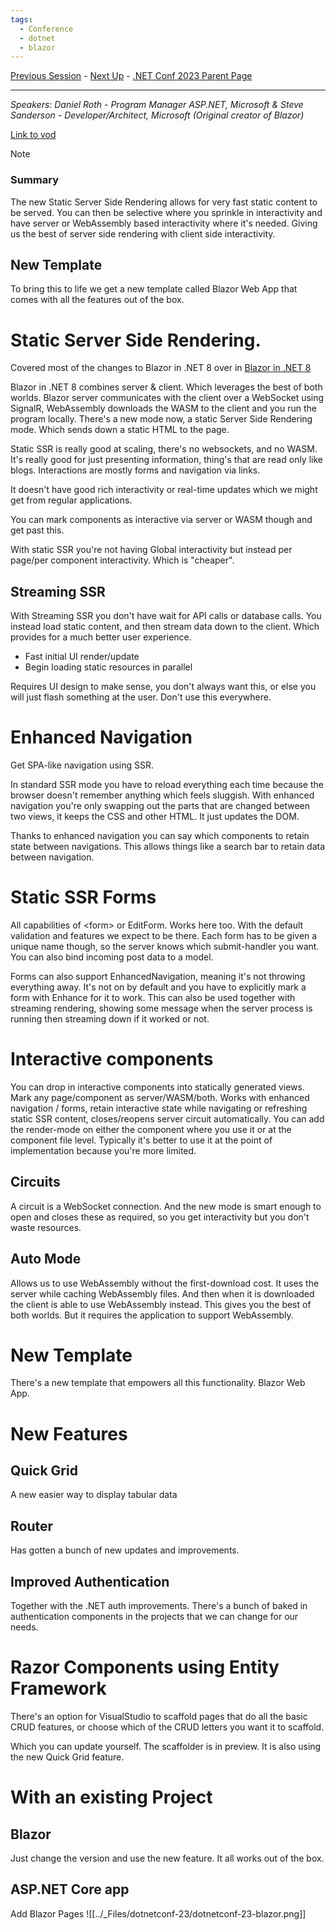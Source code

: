 ```yaml
---
tags:
  - Conference
  - dotnet
  - blazor
---
```

[Previous Session](Welcome%20to%20.NET%208.md) - [Next Up](Building%20Cloud%20Native%20apps%20with%20.NET%208.md) - [.NET Conf 2023 Parent Page](../README.md)

---
_Speakers:
Daniel Roth - Program Manager ASP.NET, Microsoft 
& Steve Sanderson - Developer/Architect, Microsoft (Original creator of Blazor)_

[Link to vod](https://www.youtube.com/watch?v=YwZdtLEtROA)

>[!note]
> ### Summary
>The new Static Server Side Rendering allows for very fast static content to be served. You can then be selective where you sprinkle in interactivity and have server or WebAssembly based interactivity where it's needed. Giving us the best of server side rendering with client side interactivity. 
>## New Template
>To bring this to life we get a new template called Blazor Web App that comes with all the features out of the box.

# Static Server Side Rendering.
Covered most of the changes to Blazor in .NET 8 over in [Blazor in .NET 8](../_Files/Blazor%20in%20.NET%208.md)

Blazor in .NET 8 combines server & client. Which leverages the best of both worlds. Blazor server communicates with the client over a WebSocket using SignalR, WebAssembly downloads the WASM to the client and you run the program locally. There's a new mode now, a static Server Side Rendering mode. Which sends down a static HTML to the page.

Static SSR is really good at scaling, there's no websockets, and no WASM.
It's really good for just presenting information, thing's that are read only like blogs. 
Interactions are mostly forms and navigation via links.

It doesn't have good rich interactivity or real-time updates which we might get from regular applications.

You can mark components as interactive via server or WASM though and get past this.

With static SSR you're not having Global interactivity but instead per page/per component interactivity. Which is "cheaper". 
## Streaming SSR
With Streaming SSR you don't have wait for API calls or database calls. You instead load static content, and then stream data down to the client. Which provides for a much better user experience.

+ Fast initial UI render/update
+ Begin loading static resources in parallel

Requires UI design to make sense, you don't always want this, or else you will just flash something at the user. Don't use this everywhere.
# Enhanced Navigation
Get SPA-like navigation using SSR.

In standard SSR mode you have to reload everything each time because the browser doesn't remember anything which feels sluggish. With enhanced navigation you're only swapping out the parts that are changed between two views, it keeps the CSS and other HTML. It just updates the DOM.

Thanks to enhanced navigation you can say which components to retain state between navigations. This allows things like a search bar to retain data between navigation. 
# Static SSR Forms
All capabilities of \<form> or EditForm. Works here too. With the default validation and features we expect to be there. Each form has to be given a unique name though, so the server knows which submit-handler you want. You can also bind incoming post data to a model.

Forms can also support EnhancedNavigation, meaning it's not throwing everything away. It's not on by default and you have to explicitly mark a form with Enhance for it to work. This can also be used together with streaming rendering, showing some message when the server process is running then streaming down if it worked or not.
# Interactive components
You can drop in interactive components into statically generated views.
Mark any page/component as server/WASM/both.
Works with enhanced navigation / forms, retain interactive state while navigating or refreshing static SSR content, closes/reopens server circuit automatically.  You can add the render-mode on either the component where you use it or at the component file level. Typically it's better to use it at the point of implementation because you're more limited.
## Circuits
A circuit is a WebSocket connection. And the new mode is smart enough to open and closes these as required, so you get interactivity but you don't waste resources.
## Auto Mode
Allows us to use WebAssembly without the first-download cost. It uses the server while caching WebAssembly files. And then when it is downloaded the client is able to use WebAssembly instead.
This gives you the best of both worlds. But it requires the application to support WebAssembly.
# New Template
There's a new template that empowers all this functionality. Blazor Web App.
# New Features
## Quick Grid
A new easier way to display tabular data
## Router
Has gotten a bunch of new updates and improvements.
## Improved Authentication
Together with the .NET auth improvements. There's a bunch of baked in authentication components in the projects that we can change for our needs. 
# Razor Components using Entity Framework
There's an option for VisualStudio to scaffold pages that do all the basic CRUD features, or choose which of the CRUD letters you want it to scaffold. 

Which you can update yourself. The scaffolder is in preview. It is also using the new Quick Grid feature. 
# With an existing Project
## Blazor
Just change the version and use the new feature. It all works out of the box. 
## ASP.NET  Core app
Add Blazor Pages
![[../_Files/dotnetconf-23/dotnetconf-23-blazor.png]]
